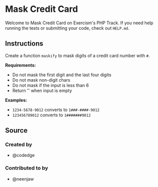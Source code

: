 # Mask Credit Card

Welcome to Mask Credit Card on Exercism's PHP Track.
If you need help running the tests or submitting your code, check out `HELP.md`.

## Instructions

Create a function `maskify` to mask digits of a credit card number with `#`.

**Requirements:**

- Do not mask the first digit and the last four digits
- Do not mask non-digit chars
- Do not mask if the input is less than 6
- Return '' when input is empty

**Examples:**

- `1234-5678-9012` converts to `1###-####-9012`
- `123456789012` converts to `1#######9012`

## Source

### Created by

- @codedge

### Contributed to by

- @neenjaw